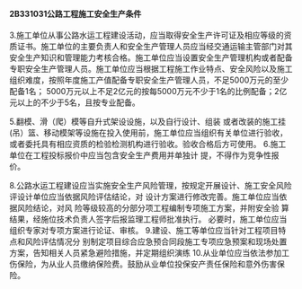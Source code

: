 #### 2B331031公路工程施工安全生产条件
3.施工单位从事公路水运工程建设活动，应当取得安全生产许可证及相应等级的资质证书。施工单位的主要负责人和安全生产管理人员应当经交通运输主管部门对其安全生产知识和管理能力考核合格。施工单位应当设置安全生产管理机构或者配备专职安全生产管理人员。施工单位应当根据工程施工作业特点、安全风险以及施工组织难度，按照年度施工产值配备专职安全生产管理人员，不足5000万元的至少配备1名；
5000万元以上不足2亿元的按每5000万元不少于1名的比例配备；2亿元以上的不少于5名，且按专业配备。

5.翻模、滑（爬）模等自升式架设设施，以及自行设计、组装  或者改装的施工挂(吊）篮、移动模架等设施在投入使用前，施工单位应当组织有关单位进行验收，或者委托具有相应资质的检验检测机构进行验收。验收合格后方可使用。
6.施工单位在工程投标报价中应当包含安全生产费用并单独计  提，不得作为竞争性报价。

8.公路水运工程建设应当实施安全生产风险管理，按规定开展设计、施工安全风险评设计单位应当依据风险评估结论，对 设计方案进行修改完善。施工单位应当依据风险结论，对风 险等级较高的分部分项工程编制专项施工方案，并附安全验 算结果，经施位技术负责人签字后报监理工程师批准执行。 必要时，施工单位应当组织专家对专项方案进行论证、审核。
9.建设、施工等单位应当针对工程项目特点和风险评估情况分  别制定项目综合应急预合同段施工专项应急预案和现场处置方案，告知相关人员紧急避险措施，并定期组织演练
10.从业单位应当依法参加工伤保险，为从业人员缴纳保险费。鼓励从业单位投保安产责任保险和意外伤害保险。